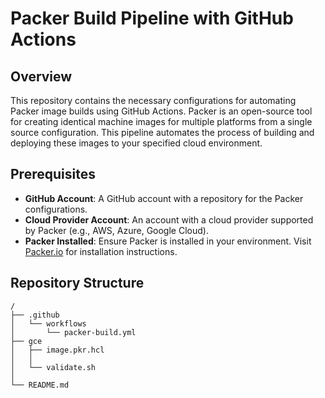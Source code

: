 # Packer Build Pipeline with GitHub Actions

## Overview

This repository contains the necessary configurations for automating Packer image builds using GitHub Actions. Packer is an open-source tool for creating identical machine images for multiple platforms from a single source configuration. This pipeline automates the process of building and deploying these images to your specified cloud environment.

## Prerequisites

- **GitHub Account**: A GitHub account with a repository for the Packer configurations.
- **Cloud Provider Account**: An account with a cloud provider supported by Packer (e.g., AWS, Azure, Google Cloud).
- **Packer Installed**: Ensure Packer is installed in your environment. Visit [Packer.io](https://www.packer.io) for installation instructions.

## Repository Structure

```plaintext
/
├── .github
│   └── workflows
│       └── packer-build.yml
├── gce
│   ├── image.pkr.hcl
│   │   
│   └── validate.sh
│   
└── README.md
